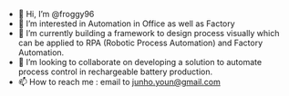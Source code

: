 - 👋 Hi, I’m @froggy96
- 👀 I’m interested in Automation in Office as well as Factory
- 🌱 I’m currently building a framework to design process visually which can be applied to RPA (Robotic Process Automation) and Factory Automation.
- 💞️ I’m looking to collaborate on developing a solution to automate process control in rechargeable battery production.
- 📫 How to reach me : email to junho.youn@gmail.com

<!---
froggy96/froggy96 is a ✨ special ✨ repository because its `README.md` (this file) appears on your GitHub profile.
You can click the Preview link to take a look at your changes.
--->
